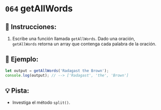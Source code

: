 # `064` getAllWords

## 📝 Instrucciones:

1. Escribe una función llamada `getAllWords`. Dado una oración, `getAllWords` retorna un array que contenga cada palabra de la oración. 

## 📎 Ejemplo:

```Javascript
let output = getAllWords('Radagast the Brown');
console.log(output); // --> ['Radagast', 'the', 'Brown']
```

## 💡 Pista:

+ Investiga el método `split()`.
